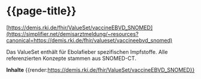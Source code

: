 # {{page-title}}
[https://demis.rki.de/fhir/ValueSet/vaccineEBVD_SNOMED](https://simplifier.net/demisarztmeldung/~resources?canonical=https://demis.rki.de/fhir/valueset/vaccineebvd_snomed)

Das ValueSet enthält für Ebolafieber spezifischen Impfstoffe. Alle referenzierten Konzepte stammen aus SNOMED-CT.

**Inhalte**
{{render:https://demis.rki.de/fhir/ValueSet/vaccineEBVD_SNOMED}}
